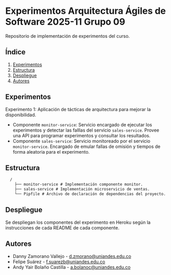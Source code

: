 # Experimentos Arquitectura Ágiles de Software 2025-11 Grupo 09

Repositorio de implementación de experimentos del curso.

## Índice

1. [Experimentos](#experimentos)
2. [Estructura](#estructura)
3. [Despliegue](#despliegue)
4. [Autores](#autores)

## Experimentos

Experimento 1: Aplicación de tácticas de arquitectura para mejorar la disponibilidad.

- Componente `monitor-service`: Servicio encargado de ejecutar los experimentos y detectar las falllas del servicio `sales-service`. Provee una API para programar experimentos y consultar los resultados.
- Componente `sales-service`: Servicio monitoreado por el servicio `monitor-service`. Encargado de emular fallas de omisión y tiempos de forma aleatoria para el experimento.

## Estructura

```txt
  /
    ├── monitor-service # Implementación componente monitor.
    ├── sales-service # Implementación microservicio de ventas.
    └── Pipfile # Archivo de declaración de dependencias del proyecto.
```

## Despliegue

Se despliegan los componentes del experimento en Heroku según la instrucciones de cada README de cada componente.

## Autores

- Danny Zamorano Vallejo - d.zmorano@uniandes.edu.co
- Felipe Suárez - f.suarezb@uniandes.edu.co
- Andy Yair Bolaño Castilla - a.bolanoc@uniandes.edu.co
